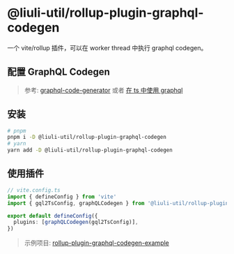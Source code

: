 # @liuli-util/rollup-plugin-graphql-codegen

一个 vite/rollup 插件，可以在 worker thread 中执行 graphql codegen。

## 配置 GraphQL Codegen

> 参考: [graphql-code-generator](https://www.graphql-code-generator.com/docs/getting-started/installation) 或者 [在 ts 中使用 graphql](https://blog.rxliuli.com/p/349ef4aeec0c466c8566d8383f596941/)

## 安装

```bash
# pnpm
pnpm i -D @liuli-util/rollup-plugin-graphql-codegen
# yarn
yarn add -D @liuli-util/rollup-plugin-graphql-codegen
```

## 使用插件

```ts
// vite.config.ts
import { defineConfig } from 'vite'
import { gql2TsConfig, graphQLCodegen } from '@liuli-util/rollup-plugin-graphql-codegen'

export default defineConfig({
  plugins: [graphQLCodegen(gql2TsConfig)],
})
```

> 示例项目: [rollup-plugin-graphql-codegen-example](https://github.com/rxliuli/liuli-tools/tree/master/examples/rollup-plugin-graphql-codegen-example)
